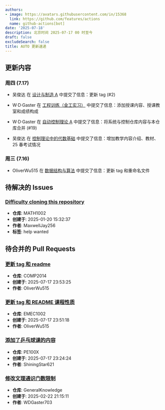 ```yaml
---
authors:
- image: https://avatars.githubusercontent.com/in/15368
  link: https://github.com/features/actions
  name: github-actions[bot]
date: '2025-07-18'
description: 北京时间 2025-07-17 00 时至今
draft: false
excludeSearch: false
title: AUTO 更新速递
---
```


## 更新内容

### 周四 (7.17)

- 吴俊达 在 [设计与制造 A](https://github.com/HITSZ-OpenAuto/MECH2019) 中提交了信息：更新 tag (#2)

- W·D·Gaster 在 [工程训练（金工实习）](https://github.com/HITSZ-OpenAuto/ENGG1002) 中提交了信息：添加授课内容、授课教室和成绩构成

- W·D·Gaster 在 [自动控制理论 A](https://github.com/HITSZ-OpenAuto/AUTO3001A) 中提交了信息：将系统与控制仓库内容与本仓库合并 (#19)

- 吴俊达 在 [控制理论中的代数基础](https://github.com/HITSZ-OpenAuto/AUTO2006) 中提交了信息：增加教学内容介绍、教材、25 春考试情况

### 周三 (7.16)

- OliverWu515 在 [数据结构与算法](https://github.com/HITSZ-OpenAuto/COMP2050) 中提交了信息：更新 tag 和重命名文件

## 待解决的 Issues

### [Difficulty cloning this repository](https://github.com/HITSZ-OpenAuto/MATH1002/issues/13)

- **仓库**: MATH1002
- **创建于**: 2025-01-20 15:32:37
- **作者**: MaxwellJay256
- **标签**: help wanted

## 待合并的 Pull Requests

### [更新 tag 和 readme](https://github.com/HITSZ-OpenAuto/COMP2014/pull/10)

- **仓库**: COMP2014
- **创建于**: 2025-07-17 23:53:25
- **作者**: OliverWu515

### [更新 tag 和 README 课程性质](https://github.com/HITSZ-OpenAuto/EMEC1002/pull/13)

- **仓库**: EMEC1002
- **创建于**: 2025-07-17 23:51:18
- **作者**: OliverWu515

### [添加了乒乓球课的内容](https://github.com/HITSZ-OpenAuto/PE100X/pull/18)

- **仓库**: PE100X
- **创建于**: 2025-07-17 23:24:24
- **作者**: ShiningStar621

### [修改文理通识门数限制](https://github.com/HITSZ-OpenAuto/GeneralKnowledge/pull/6)

- **仓库**: GeneralKnowledge
- **创建于**: 2025-02-22 21:15:11
- **作者**: WDGaster703

